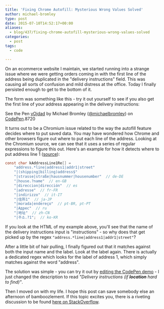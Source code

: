 ```yaml
---
title: 'Fixing Chrome Autofill: Mysterious Wrong Values Solved'
author: michael-bromley
type: post
date: 2015-07-10T14:52:17+00:00
aliases:
  - blog/437/fixing-chrome-autofill-mysterious-wrong-values-solved
categories:
  - post
tags:
  - code

---
```

On an ecommerce website I maintain, we started running into a strange issue where we were getting orders coming in with the first line of the address being duplicated in the "delivery instructions" field. This was causing all sorts of confusion and mild distress at the office. Today I finally persisted enough to get to the bottom of it.

The form was something like this - try it out yourself to see if you also get the first line of your address appearing in the delivery instructions:

<p class='codepen'  data-height='480' data-theme-id='8720' data-slug-hash='vOjdad' data-default-tab='result' data-animations='run' data-editable='' data-embed-version='2'>
  See the Pen <a href="http://codepen.io/michaelbromley/pen/vOjdad/">vOjdad</a> by Michael Bromley (<a href="http://codepen.io/michaelbromley">@michaelbromley</a>) on <a href="http://codepen.io">CodePen</a>.8720
</p>

It turns out to be a Chromium issue related to the way the autofill feature decides where to put saved data. You may have wondered how Chrome and other browsers figure out where to put each line of the address. Looking at the Chromium source, we can see that it uses a series of regular expressions to figure this out. Here's an example for how it detects where to put address line 1 ([source](https://code.google.com/p/chromium/codesearch#chromium/src/components/autofill/core/browser/autofill_regex_constants.cc)):

```C
const char kAddressLine1Re[] =
    "address.*line|address1|addr1|street"
    "|(shipping|billing)address$"
    "|strasse|straße|hausnummer|housenumber"  // de-DE
    "|house.?name"  // en-GB
    "|direccion|dirección"  // es
    "|adresse"  // fr-FR
    "|indirizzo"  // it-IT
    "|住所1"  // ja-JP
    "|morada|endereço"  // pt-BR, pt-PT
    "|Адрес"  // ru
    "|地址"  // zh-CN
    "|주소.?1";  // ko-KR
```

If you look at the HTML of my example above, you'll see that the name of the delivery instructions input is "instructions" - so why does that get picked up by the regex `"address.*line|address1|addr1|street"`?

After a little bit of hair pulling, I finally figured out that it matches against both the input name and the label. Look at the label again. There is actually a dedicated regex which looks for the label of address 1, which simply matches against the word "address".

The solution was simple - you can try it out by [editing the CodePen demo](http://codepen.io/michaelbromley/pen/vOjdad?editors=100) - I just changed the description to read _"Delivery instructions (if **location** hard to find)"_.

Then I moved on with my life. I hope this post can save somebody else an afternoon of bamboozlement. If this topic excites you, there is a riveting discussion to be found [here on StackOverflow](http://stackoverflow.com/a/9795126/772859).